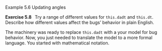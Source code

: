 <p class="main-text small-text">
    Example 5.6 Updating angles
</p>
<script type="text/p5" data-autoplay src="/sketches/chapter-5/updating-angles.js"></script>
<p class="main-text small-text">
    <strong>Exercise 5.8 &nbsp;</strong> Try a range of different values for <code>this.dadt</code> and <code>this.dt</code>. Describe how different values affect the bugs’ behavior in plain English.
</p>
<p class="main-text small-text">
    The machinery was ready to replace <code>this.dadt</code> with a your model for bug behavior. Now, you just needed to translate the model to a more formal language. You started with mathematical notation.
</p>
